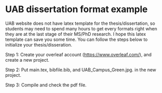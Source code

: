 # UAB dissertation format example

UAB website does not have latex template for the thesis/dissertation, so students may need to spend many hours to get every formats right when they are at the last stage of their MS/PhD research. I hope this latex template can save you some time. You can follow the steps below to initialize your thesis/disseration.

Step 1: Create your overleaf account (https://www.overleaf.com/), and create a new project.

Step 2: Put main.tex, bibfile.bib, and UAB_Campus_Green.jpg. in the new project.

Step 3: Compile and check the pdf file.
